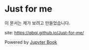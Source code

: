 # Just for me
이 문서는 제가 보려고 만들었습니다.

site: https://qbqi.github.io/Just-for-me/

Powered by [Jupyter Book](https://jupyterbook.org/)
